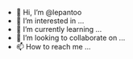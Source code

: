 - 👋 Hi, I’m @lepantoo
- 👀 I’m interested in ...
- 🌱 I’m currently learning ...
- 💞️ I’m looking to collaborate on ...
- 📫 How to reach me ...

<!---
lepantoo/lepantoo is a ✨ special ✨ repository because its `README.md` (this file) appears on your GitHub profile.
You can click the Preview link to take a look at your changes.
--->
